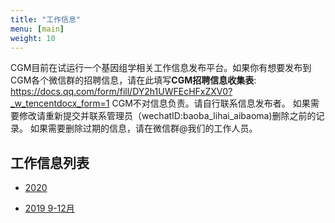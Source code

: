 ```yaml
---
title: "工作信息"
menu: [main]
weight: 10
---
```


CGM目前在试运行一个基因组学相关工作信息发布平台。如果你有想要发布到CGM各个微信群的招聘信息，请在此填写**CGM招聘信息收集表**: https://docs.qq.com/form/fill/DY2h1UWFEcHFxZXV0?_w_tencentdocx_form=1
CGM不对信息负责。请自行联系信息发布者。
如果需要修改请重新提交并联系管理员（wechatID:baoba_lihai_aibaoma)删除之前的记录。
如果需要删除过期的信息，请在微信群@我们的工作人员。


## 工作信息列表
- [2020](https://docs.qq.com/sheet/DY0VDdlRlc2dzV1Rt?c=A2A0A0)

- [2019 9-12月](https://1drv.ms/x/s!ApL8ekkjd7QEf2oDvj8g_Os3m9s)
